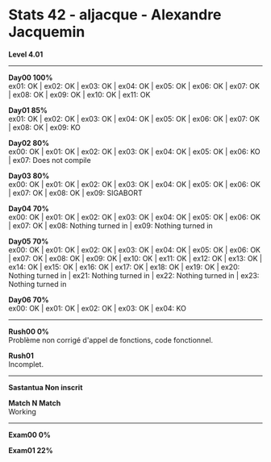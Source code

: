 # Stats 42 - aljacque - Alexandre Jacquemin

**Level 4.01**

----

**Day00 100%**  
ex01: OK | ex02: OK | ex03: OK | ex04: OK | ex05: OK | ex06: OK | ex07: OK | ex08: OK | ex09: OK | ex10: OK | ex11: OK

**Day01 85%**  
ex01: OK | ex02: OK | ex03: OK | ex04: OK | ex05: OK | ex06: OK | ex07: OK | ex08: OK | ex09: KO

**Day02 80%**  
ex00: OK | ex01: OK | ex02: OK | ex03: OK | ex04: OK | ex05: OK | ex06: KO | ex07: Does not compile

**Day03 80%**  
ex00: OK | ex01: OK | ex02: OK | ex03: OK | ex04: OK | ex05: OK | ex06: OK | ex07: OK | ex08: OK | ex09: SIGABORT

**Day04 70%**  
ex00: OK | ex01: OK | ex02: OK | ex03: OK | ex04: OK | ex05: OK | ex06: OK | ex07: OK | ex08: Nothing turned in | ex09: Nothing turned in

**Day05 70%**  
ex00: OK | ex01: OK | ex02: OK | ex03: OK | ex04: OK | ex05: OK | ex06: OK | ex07: OK | ex08: OK | ex09: OK | ex10: OK | ex11: OK | ex12: OK | ex13: OK | ex14: OK | ex15: OK | ex16: OK | ex17: OK | ex18: OK | ex19: OK | ex20: Nothing turned in | ex21: Nothing turned in | ex22: Nothing turned in | ex23: Nothing turned in

**Day06 70%**  
ex00: OK | ex01: OK | ex02: OK | ex03: OK | ex04: KO

----

**Rush00 0%**  
Problème non corrigé d'appel de fonctions, code fonctionnel.

**Rush01**  
Incomplet.

----

**Sastantua Non inscrit**

**Match N Match**  
Working

----

**Exam00 0%**

**Exam01 22%**
